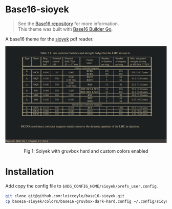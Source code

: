 # Base16-sioyek

> See the [Base16 repository](https://github.com/chriskempson/base16) for more information.  
> This theme was built with [Base16 Builder Go](https://github.com/tinted-theming/base16-builder-go).

A base16 theme for the [sioyek](https://github.com/ahrm/sioyek) pdf reader.

<div align="center"><img width=600 src="./assets/screenshot.png"><p>Fig 1: Soiyek with gruvbox hard and custom colors enabled</p></div>

# Installation

Add copy the config file to `$XDG_CONFIG_HOME/sioyek/prefs_user.config`.

```bash
git clone git@github.com:loiccoyle/base16-sioyek.git
cp base16-sioyek/colors/base16-gruvbox-dark-hard.config ~/.config/sioyek/prefs_user.config
```
